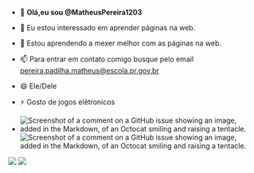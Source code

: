 - 👋 **Olá,eu sou @MatheusPereira1203**
- 👀 Eu estou interessado em aprender páginas na web.
- 🌱 Estou aprendendo a mexer melhor com as páginas na web.
- 📫 Para entrar em contato comigo busque pelo email pereira.padilha.matheus@escola.pr.gov.br
- 😄 Ele/Dele
- ⚡ Gosto de jogos elêtronicos

- ![Screenshot of a comment on a GitHub issue showing an image, added in the Markdown, of an Octocat smiling and raising a tentacle.](https://encrypted-tbn0.gstatic.com/images?q=tbn:ANd9GcSz7AYxW2FBHHCvWWc5DqGEWHlv__nK7U55cNUKo5XIdn1aV6qhUgG50NGeQv-T7qLVkJs&usqp=CAU) ![Screenshot of a comment on a GitHub issue showing an image, added in the Markdown, of an Octocat smiling and raising a tentacle.](https://media.tenor.com/PxGl9TxX5O0AAAAM/yoshi-tv-yoshi-bailando.gif) 





<!---
MatheusPereira1203/MatheusPereira1203 is a ✨ special ✨ repository because its `README.md` (this file) appears on your GitHub profile.
You can click the Preview link to take a look at your changes.
--->
<img src="https://img.shields.io/badge/p5%20js-ED225D?style=for-the-badge&logo=p5dotjs&logoColor=white" /> <img src="https://img.shields.io/badge/Scratch-4D97FF?style=for-the-badge&logo=Scratch&logoColor=white" />
